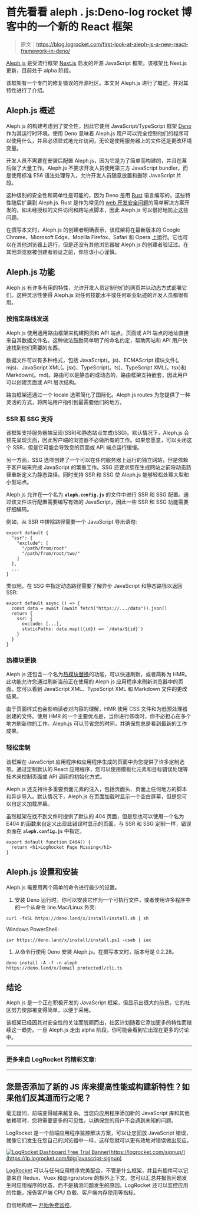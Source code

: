 # 首先看看 aleph . js:Deno-log rocket 博客中的一个新的 React 框架

> 原文：<https://blog.logrocket.com/first-look-at-aleph-js-a-new-react-framework-in-deno/>

[Aleph.js](https://alephjs.org/docs) 是受流行框架 [Next.js](https://nextjs.org) 启发的开源 JavaScript 框架。该框架比 Next.js 更新，目前处于 alpha 阶段。

该框架有一个专门的修复错误的开源社区。本文对 Aleph.js 进行了概述，并对其特性进行了介绍。

## Aleph.js 概述

Aleph.js 的构建考虑到了安全性，因此它使用 JavaScript/TypeScript 框架 [Deno](https://blog.logrocket.com/what-is-deno/) 作为其运行时环境。使用 Deno 意味着 Aleph.js 用户可以完全控制他们的程序可以使用什么，并且必须显式地允许访问，无论是使用服务器上的文件还是更改环境变量。

开发人员不需要在安装后配置 Aleph.js，因为它是为了简单而构建的，并且在幕后做了大量工作。Aleph.js 不要求开发人员使用第三方 JavaScript bundler，而是使用标准 ES6 语法处理导入，允许开发人员随意放置和删除 JavaScript 片段。

这种级别的安全性和简单性是可能的，因为 Deno 是用 [Rust](https://www.rust-lang.org/) 语言编写的，这些特性随后扩展到 Aleph.js. Rust 是作为常见的 [web 开发安全问题](https://www.youtube.com/watch?v=NQBVUjdkLAA)的简单解决方案开发的，如未经授权的文件访问和跨站点脚本，因此 Aleph.js 可以很好地防止这些问题。

在撰写本文时，Aleph.js 的创建者明确表示，该框架将在最新版本的 Google Chrome、Microsoft Edge、Mozilla Firefox、Safari 和 Opera 上运行。它也可以在其他浏览器上运行，但是还没有其他浏览器被 Aleph.js 的创建者验证过。在其他浏览器被创建者验证之前，你应该小心谨慎。

## Aleph.js 功能

Aleph.js 有许多有用的特性，允许开发人员定制他们的网页并以动态方式部署它们。这种灵活性使得 Aleph.js 对任何技能水平或任何职业轨迹的开发人员都很有用。

### 按指定路线发送

Aleph.js 使用通用路由框架来构建网页和 API 端点。页面或 API 端点的地址直接来自其数据文件名。这种做法鼓励简单明了的命名约定，帮助网站和 API 用户快速找到他们需要的东西。

数据文件可以有多种格式，包括 JavaScript(。js)、ECMAScript 模块文件(。mjs)、JavaScript XML(。jsx)、TypeScript(。ts)、TypeScript XML(。tsx)和 Markdown(。md)。路由可以是静态的或动态的，路由框架支持嵌套，因此用户可以创建页面或 API 层次结构。

路由框架还通过一个 locale 选项简化了国际化。Aleph.js routes 为您提供了一种灵活的方式，将网站用户指引到最需要他们的地方。

### SSR 和 SSG 支持

该框架支持服务器端呈现(SSR)和静态站点生成(SSG)。默认情况下，Aleph.js 会预先呈现页面，因此客户端的浏览器不必做所有的工作。如果您愿意，可以关闭这个 SSR，但是它可能会导致您的页面或 API 端点运行缓慢。

另一方面，SSG 选项创建了一个可以在任何服务器上运行的独立网站，但是依赖于客户端来完成 JavaScript 的繁重工作。SSG 还要求您在生成网站之前将动态路径重新定义为静态路径。同时支持 SSR 和 SSG 使 Aleph.js 能够轻松处理大型和小型站点。

Aleph.js 允许在一个名为 **`aleph.config.js`** 的文件中进行 SSR 和 SSG 配置。通过该文件进行配置需要编写有效的 JavaScript，因此一些 SSR 和 SSG 功能需要仔细编码。

例如，从 SSR 中排除路径需要一个 JavaScript 导出语句:

```
export default {
  "ssr": {
    "exclude": [
      "/path/from/root"
      "/path/from/root/two/"
    ]
  },
  ...
}

```

类似地，在 SSG 中指定动态路径需要了解异步 JavaScript 和静态路径以返回 SSR:

```
export default async () => {
  const data = await (await fetch("https://.../data")).json()
  return {
    ssr: {
      exclude: [...],
      staticPaths: data.map(({id}) => `/data/${id}`)
    }
  }
}

```

### 热模块更换

Aleph.js 还包含一个名为[热模块替换](https://alephjs.org/docs/basic-features/hmr-with-fast-refresh)的功能，可以快速刷新，或者简称为 HMR。此功能允许您通过刷新当前正在使用的 Aleph.js 应用程序来刷新浏览器中的页面。您可以看到 JavaScript XML、TypeScript XML 和 Markdown 文件的更改结果。

由于页面样式也会影响读者对内容的理解，HMR 使用 CSS 文件和为低预处理器创建的文件。使用 HMR 的一个主要优点是，当你进行修改时，你不必担心在多个地方刷新你的工作。Aleph.js 可以节省您的时间，并确保您总是看到最新的工作成果。

### 轻松定制

该框架在 JavaScript 应用程序和应用程序生成的页面中为您提供了许多定制选项。通过定制默认的 React 应用程序，您可以使用模板化元素和目标错误处理等技术来控制页面或 API 调用的初始化方式。

Aleph.js 还支持许多重要页面元素的注入，包括页面头、页面上任何地方的脚本和异步导入。默认情况下，Aleph.js 在页面加载时显示一个空白屏幕，但是您可以自定义加载屏幕。

虽然框架在找不到文件时提供了默认的 404 页面，但是您也可以使用一个名为 E404 的函数来自定义出现此错误时显示的页面。与 SSR 和 SSG 定制一样，错误页面在 **`aleph.config.js`** 中指定。

```
export default function E404() {
  return <h1>LogRocket Page Missing</h1>
}

```

## Aleph.js 设置和安装

Aleph.js 需要用两个简单的命令进行最少的设置。

1.  安装 Deno 运行时。你可以安装它作为一个可执行文件，或者使用许多程序中的一个从命令 line.Mac/Linux 外壳:

```
curl -fsSL https://deno.land/x/install/install.sh | sh

```

Windows PowerShell:

```
iwr https://deno.land/x/install/install.ps1 -useb | iex

```

1.  从命令行使用 Deno 安装 Aleph.js。在撰写本文时，版本号是 0.2.28。

```
deno install -A -f -n aleph https://deno.land/x/[email protected]/cli.ts

```

## 结论

Aleph.js 是一个正在积极开发的 JavaScript 框架，但显示出很大的前景。它的社区努力使部署变得简单，以便于采用。

该框架已经因其对安全性的关注而脱颖而出，社区计划随着它添加更多的特性而继续这一趋势。一旦 Aleph.js 走出 alpha 阶段，你可能会看到它出现在更多的讨论中。

* * *

### 更多来自 LogRocket 的精彩文章:

* * *

## 您是否添加了新的 JS 库来提高性能或构建新特性？如果他们反其道而行之呢？

毫无疑问，前端变得越来越复杂。当您向应用程序添加新的 JavaScript 库和其他依赖项时，您将需要更多的可见性，以确保您的用户不会遇到未知的问题。

LogRocket 是一个前端应用程序监控解决方案，可以让您回放 JavaScript 错误，就像它们发生在您自己的浏览器中一样，这样您就可以更有效地对错误做出反应。

[![LogRocket Dashboard Free Trial Banner](img/e8a0ab42befa3b3b1ae08c1439527dc6.png)](https://lp.logrocket.com/blg/javascript-signup)[https://logrocket.com/signup/](https://lp.logrocket.com/blg/javascript-signup)

[LogRocket](https://lp.logrocket.com/blg/javascript-signup) 可以与任何应用程序完美配合，不管是什么框架，并且有插件可以记录来自 Redux、Vuex 和@ngrx/store 的额外上下文。您可以汇总并报告问题发生时应用程序的状态，而不是猜测问题发生的原因。LogRocket 还可以监控应用的性能，报告客户端 CPU 负载、客户端内存使用等指标。

自信地构建— [开始免费监控](https://lp.logrocket.com/blg/javascript-signup)。